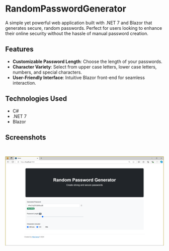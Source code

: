 # RandomPasswordGenerator

A simple yet powerful web application built with .NET 7 and Blazor that generates secure, random passwords. Perfect for users looking to enhance their online security without the hassle of manual password creation.

## Features

* **Customizable Password Length**: Choose the length of your passwords.
* **Character Variety**: Select from upper case letters, lower case letters, numbers, and special characters.
* **User-Friendly Interface**: Intuitive Blazor front-end for seamless interaction.

## Technologies Used
* C#
* .NET 7
* Blazor

## Screenshots

<br/>
<p align="center">
  <img src="./assets/01.png" alt="Random Password Generator"/>
</p>
